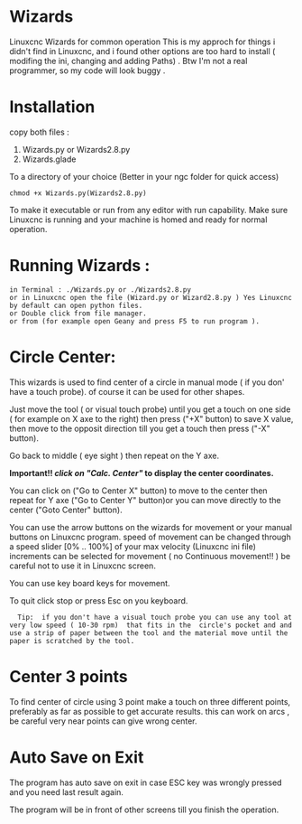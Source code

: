 # Wizards
Linuxcnc Wizards for common operation
This is my approch for things i didn't find in Linuxcnc, and i found other options are too hard to install ( modifing the ini, changing and adding Paths) .
Btw I'm not a real programmer, so my code will look buggy .  
# Installation
copy both files : 
  1. Wizards.py or Wizards2.8.py
  2. Wizards.glade
  
To a directory of your choice (Better in your ngc folder for quick access) 
    
    chmod +x Wizards.py(Wizards2.8.py) 
To make it executable or run from any editor with run capability.
Make sure Linuxcnc is running and your machine is homed and ready for normal operation.
# Running Wizards :
    
    in Terminal : ./Wizards.py or ./Wizards2.8.py
    or in Linuxcnc open the file (Wizard.py or Wizard2.8.py ) Yes Linuxcnc by default can open python files.
    or Double click from file manager.
    or from (for example open Geany and press F5 to run program ).
    
# Circle Center:

  This wizards is used to find center of a circle in manual mode ( if you don' have a touch probe). of course it can be used for other shapes.
  
  Just move the tool ( or visual touch probe) until you get a touch on one side ( for example on X axe to the right) then press ("+X" button) to save X value, then move to the opposit direction till you get a touch then press ("-X" button).

Go back to middle ( eye sight ) then repeat on the Y axe.

**Important!! _click on "Calc. Center"_ to display the center coordinates.**

You can click on ("Go to Center X" button) to move to the center then repeat for Y  axe ("Go to Center Y" button)or you can move directly to the center ("Goto Center" button).

You can use  the arrow buttons on the wizards for movement or your manual buttons on Linuxcnc program.
speed of movement can be changed through a speed slider [0% .. 100%] of your max velocity (Linuxcnc ini file)
increments can be selected for movement ( no Continuous movement!! ) be careful not to use it in Linuxcnc screen.

You can use key board keys for movement. 

To quit click stop or press Esc on you keyboard.
```
  Tip:  if you don't have a visual touch probe you can use any tool at very low speed ( 10-30 rpm)  that fits in the  circle's pocket and and use a strip of paper between the tool and the material move until the paper is scratched by the tool.  
```
# Center 3 points
 To find center of circle using 3 point make a touch on three different points, preferably as far as possible to get accurate results.
 this can work on arcs , be careful very near points can give wrong center.
# Auto Save on Exit
The program has auto save on exit in case ESC key was wrongly pressed and you need last result again.

The program will be in front of other screens till you finish the operation.
